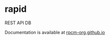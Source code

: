 # rapid

REST API DB

Documentation is available at [rpcm-org.github.io](https://rpcm-org.github.io/)

